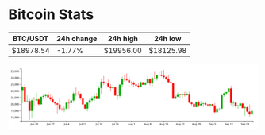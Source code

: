 # Bitcoin Stats

BTC/USDT|24h change|24h high|24h low|
|---|---|---|---|
|$18978.54|-1.77%|$19956.00|$18125.98|

<img src="./chart.svg">
